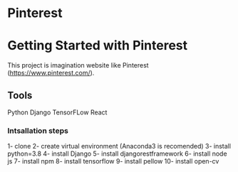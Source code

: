 # Pinterest
# Getting Started with Pinterest
This project is imagination website like Pinterest (https://www.pinterest.com/).

## Tools

  Python
  Django
  TensorFLow
  React

### Intsallation steps

  1- clone
  2- create virtual environment (Anaconda3 is recomended)
  3- install python=3.8
  4- install Django
  5- install djangorestframework
  6- install node js
  7- install npm
  8- install tensorflow
  9- install pellow
  10- install open-cv
